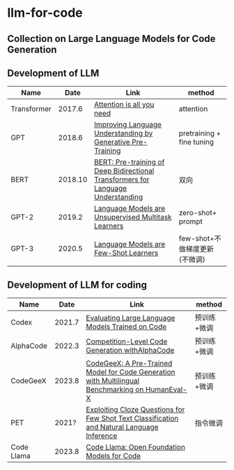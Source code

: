 # llm-for-code
## Collection on Large Language Models for Code Generation


## Development of LLM
| Name|Date                                         |Link                                     |method |
|----------------------|--------------------------------|-------------------------------------------------|-----|
|Transformer|2017.6|[Attention is all you need](https://arxiv.org/abs/1706.03762)|attention|
|GPT|2018.6|[Improving Language Understanding by Generative Pre-Training](https://www.semanticscholar.org/paper/Improving-Language-Understanding-by-Generative-Radford-Narasimhan/cd18800a0fe0b668a1cc19f2ec95b5003d0a5035)|pretraining + fine tuning|
|BERT|2018.10|[BERT: Pre-training of Deep Bidirectional Transformers for Language Understanding](https://arxiv.org/abs/1810.04805) |双向|
|GPT-2|2019.2|[Language Models are Unsupervised Multitask Learners](https://www.semanticscholar.org/paper/Language-Models-are-Unsupervised-Multitask-Learners-Radford-Wu/9405cc0d6169988371b2755e573cc28650d14dfe) |zero-shot+ prompt |
|GPT-3|2020.5|[Language Models are Few-Shot Learners](https://arxiv.org/abs/2005.14165) |few-shot+不做梯度更新(不微调) |

## Development of LLM for coding
| Name|Date                                         |Link                                     |method |
|----------------------|--------------------------------|-------------------------------------------------|-----|
|Codex|2021.7|[Evaluating Large Language Models Trained on Code](https://arxiv.org/abs/2107.03374)| 预训练+微调 |
|AlphaCode|2022.3|[Competition-Level Code Generation withAlphaCode](https://www.semanticscholar.org/paper/Competition-level-code-generation-with-AlphaCode-Li-Choi/5cbe278b65a81602a864184bbca37de91448a5f5)| 预训练+微调|
|CodeGeeX|2023.8|[CodeGeeX: A Pre-Trained Model for Code Generation with Multilingual Benchmarking on HumanEval-X](https://arxiv.org/abs/2303.17568)| 预训练+微调|
|PET|2021?|[Exploiting Cloze Questions for Few Shot Text Classification and Natural Language Inference](https://arxiv.org/abs/2001.07676)|指令微调|
|Code Llama|2023.8|[Code Llama: Open Foundation Models for Code](https://arxiv.org/abs/2308.12950)||
